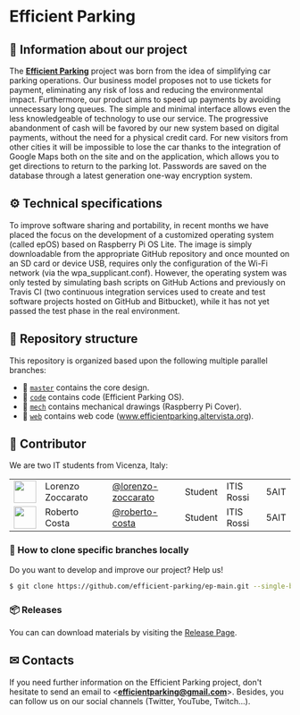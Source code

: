 Efficient Parking
==============

## 📜 Information about our project
The [**Efficient Parking**](http://efficientparking.altervista.org/) project was born from the idea of simplifying car parking operations. Our business model proposes not to use tickets for payment, eliminating any risk of loss and reducing the environmental impact. Furthermore, our product aims to speed up payments by avoiding unnecessary long queues. The simple and minimal interface allows even the less knowledgeable of technology to use our service. The progressive abandonment of cash will be favored by our new system based on digital payments, without the need for a physical credit card.
For new visitors from other cities it will be impossible to lose the car thanks to the integration of Google Maps both on the site and on the application, which allows you to get directions to return to the parking lot.
Passwords are saved on the database through a latest generation one-way encryption system.

## ⚙ Technical specifications

To improve software sharing and portability, in recent months we have
placed the focus on the development of a customized operating system (called
epOS) based on Raspberry Pi OS Lite. The image is simply downloadable
from the appropriate GitHub repository and once mounted on an SD card or device
USB, requires only the configuration of the Wi-Fi network (via the
wpa_supplicant.conf).
However, the operating system was only tested by simulating bash scripts on GitHub
Actions and previously on Travis CI (two continuous integration services
used to create and test software projects hosted on GitHub and Bitbucket),
while it has not yet passed the test phase in the real environment.

## 🌳 Repository structure
This repository is organized based upon the following multiple parallel branches:
- 🔘 [`master`](../../tree/master) contains the core design.
- 🔘 [`code`](../../tree/code) contains code (Efficient Parking OS).
- 🔘 [`mech`](../../tree/mech) contains mechanical drawings (Raspberry Pi Cover).
- 🔘 [`web`](../../tree/web) contains web code (www.efficientparking.altervista.org).

## 👥 Contributor

We are two IT students from Vicenza, Italy:

| | | | | | |
|:---|:---|:---|:---:|:---|:---|
| [<img src="https://github.com/lorenzo-zoccarato.png" width="40">](https://github.com/lorenzo-zoccarato) | Lorenzo Zoccarato | [@lorenzo-zoccarato](https://github.com/lorenzo-zoccarato) | Student |ITIS Rossi| 5AIT|
| [<img src="https://github.com/roberto-costa.png" width="40">](https://github.com/roberto-costa) | Roberto Costa | [@roberto-costa](https://github.com/roberto-costa) | Student |ITIS Rossi| 5AIT|

### 🔽 How to clone specific branches locally
Do you want to develop and improve our project? Help us!
```sh
$ git clone https://github.com/efficient-parking/ep-main.git --single-branch --branch <branch-name>
```
### 📦 Releases
You can can download materials by visiting the [Release Page](../../releases).

## ✉ Contacts
If you need further information on the Efficient Parking project, don't hesitate to send an email to <**efficientparking@gmail.com**>. 
Besides, you can follow us on our social channels (Twitter, YouTube, Twitch...).
